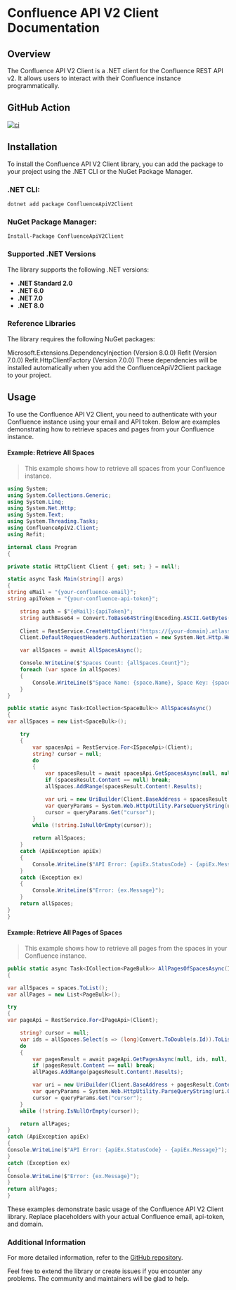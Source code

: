 # Confluence API V2 Client Documentation
## Overview
The Confluence API V2 Client is a .NET client for the Confluence REST API v2. It allows users to interact with their Confluence instance programmatically.

## GitHub Action
[![ci](https://github.com/HendrikKoelbel/ConfluenceApiV2/actions/workflows/ci.yml/badge.svg)](https://github.com/HendrikKoelbel/ConfluenceApiV2/actions/workflows/ci.yml)

## Installation
To install the Confluence API V2 Client library, you can add the package to your project using the .NET CLI or the NuGet Package Manager.

### .NET CLI:
```
dotnet add package ConfluenceApiV2Client
```

### NuGet Package Manager:
```
Install-Package ConfluenceApiV2Client
```

### Supported .NET Versions
The library supports the following .NET versions:

* **.NET Standard 2.0**
* **.NET 6.0**
* **.NET 7.0**
* **.NET 8.0**

### Reference Libraries
The library requires the following NuGet packages:

Microsoft.Extensions.DependencyInjection (Version 8.0.0)
Refit (Version 7.0.0)
Refit.HttpClientFactory (Version 7.0.0)
These dependencies will be installed automatically when you add the ConfluenceApiV2Client package to your project.

## Usage
To use the Confluence API V2 Client, you need to authenticate with your Confluence instance using your email and API token.
Below are examples demonstrating how to retrieve spaces and pages from your Confluence instance.

#### Example: Retrieve All Spaces

> This example shows how to retrieve all spaces from your Confluence instance.
``` csharp
using System;
using System.Collections.Generic;
using System.Linq;
using System.Net.Http;
using System.Text;
using System.Threading.Tasks;
using ConfluenceApiV2.Client;
using Refit;

internal class Program
{

private static HttpClient Client { get; set; } = null!;

static async Task Main(string[] args)
{
string eMail = "{your-confluence-email}";
string apiToken = "{your-confluence-api-token}";

    string auth = $"{eMail}:{apiToken}";
    string authBase64 = Convert.ToBase64String(Encoding.ASCII.GetBytes(auth));
    
    Client = RestService.CreateHttpClient("https://{your-domain}.atlassian.net/wiki/api/v2", new RefitSettings());
    Client.DefaultRequestHeaders.Authorization = new System.Net.Http.Headers.AuthenticationHeaderValue("Basic", authBase64);

    var allSpaces = await AllSpacesAsync();

    Console.WriteLine($"Spaces Count: {allSpaces.Count}");
    foreach (var space in allSpaces)
    {
        Console.WriteLine($"Space Name: {space.Name}, Space Key: {space.Key}");
    }
}

public static async Task<ICollection<SpaceBulk>> AllSpacesAsync()
{
var allSpaces = new List<SpaceBulk>();

    try
    {
        var spacesApi = RestService.For<ISpaceApi>(Client);
        string? cursor = null;
        do
        {
            var spacesResult = await spacesApi.GetSpacesAsync(null, null, Type.Global, null, null, null, null, null, null, null, cursor, 25, default);
            if (spacesResult.Content == null) break;
            allSpaces.AddRange(spacesResult.Content!.Results);

            var uri = new UriBuilder(Client.BaseAddress + spacesResult.Content._links.Next);
            var queryParams = System.Web.HttpUtility.ParseQueryString(uri.Query);
            cursor = queryParams.Get("cursor");
        } 
        while (!string.IsNullOrEmpty(cursor));

        return allSpaces;
    }
    catch (ApiException apiEx)
    {
        Console.WriteLine($"API Error: {apiEx.StatusCode} - {apiEx.Message}");
    }
    catch (Exception ex)
    {
        Console.WriteLine($"Error: {ex.Message}");
    }
    return allSpaces;
}
}
```

#### Example: Retrieve All Pages of Spaces

> This example shows how to retrieve all pages from the spaces in your Confluence instance.
``` csharp
public static async Task<ICollection<PageBulk>> AllPagesOfSpacesAsync(ICollection<SpaceBulk> spaces)
{

var allSpaces = spaces.ToList();
var allPages = new List<PageBulk>();

try
{
var pageApi = RestService.For<IPageApi>(Client);

    string? cursor = null;
    var ids = allSpaces.Select(s => (long)Convert.ToDouble(s.Id)).ToList();
    do
    {
        var pagesResult = await pageApi.GetPagesAsync(null, ids, null, new[] { Anonymous5.Current }, null, PrimaryBodyRepresentation.Storage, cursor, 25, default);
        if (pagesResult.Content == null) break;
        allPages.AddRange(pagesResult.Content!.Results);

        var uri = new UriBuilder(Client.BaseAddress + pagesResult.Content._links.Next);
        var queryParams = System.Web.HttpUtility.ParseQueryString(uri.Query);
        cursor = queryParams.Get("cursor");
    }
    while (!string.IsNullOrEmpty(cursor));

    return allPages;
}
catch (ApiException apiEx)
{
Console.WriteLine($"API Error: {apiEx.StatusCode} - {apiEx.Message}");
}
catch (Exception ex)
{
Console.WriteLine($"Error: {ex.Message}");
}
return allPages;
}
```

These examples demonstrate basic usage of the Confluence API V2 Client library.
Replace placeholders with your actual Confluence email, api-token, and domain.

### Additional Information
For more detailed information, refer to the [GitHub repository](https://github.com/HendrikKoelbel/ConfluenceApi).

Feel free to extend the library or create issues if you encounter any problems. The community and maintainers will be glad to help.
